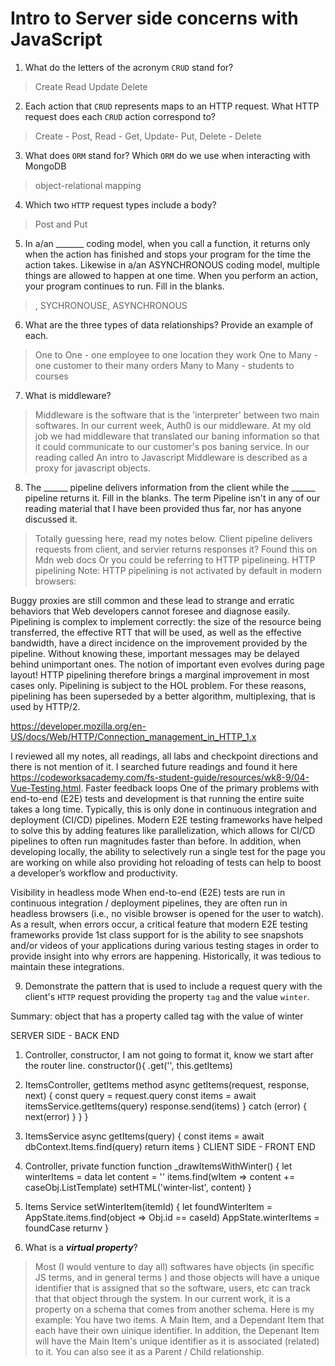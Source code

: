 # Intro to Server side concerns with JavaScript
01. What do the letters of the acronym `CRUD` stand for?

  > Create Read Update Delete

02. Each action that `CRUD` represents maps to an HTTP request. What HTTP request does each `CRUD` action correspond to?

  > Create - Post,  Read - Get,  Update- Put,  Delete - Delete

03. What does `ORM` stand for? Which `ORM` do we use when interacting with MongoDB

  > object-relational mapping

04. Which two `HTTP` request types include a body?

  > Post and Put

05. In a/an _______ coding model, when you call a function, it returns only when the action has finished and stops your program for the time the action takes. Likewise in a/an ASYNCHRONOUS coding model, multiple things are allowed to happen at one time. When you perform an action, your program continues to run.  Fill in the blanks.

  >  , SYCHRONOUSE, ASYNCHRONOUS

06. What are the three types of data relationships? Provide an example of each.

  > One to One - one employee to one location they work
  One to Many - one customer to their many orders
  Many to Many - students to courses

07. What is middleware?

  > Middleware is the software that is the 'interpreter' between two main softwares. In our current week, Auth0 is our middleware. At my old job we had middleware that translated our baning information so that it could communicate to our customer's pos baning service.  In our reading called An intro to Javascript Middleware is described as a proxy for javascript objects.

08. The ______ pipeline delivers information from the client while the ______ pipeline returns it. Fill in the blanks.
The term Pipeline isn't in any of our reading material that I have been provided thus far, nor has anyone discussed it.
  > Totally guessing here, read my notes below. Client pipeline delivers requests from client, and servier returns responses it?
Found this on Mdn web docs
 Or you could be  referring to HTTP pipelineing. HTTP pipelining
Note: HTTP pipelining is not activated by default in modern browsers:

Buggy proxies are still common and these lead to strange and erratic behaviors that Web developers cannot foresee and diagnose easily.
Pipelining is complex to implement correctly: the size of the resource being transferred, the effective RTT that will be used, as well as the effective bandwidth, have a direct incidence on the improvement provided by the pipeline. Without knowing these, important messages may be delayed behind unimportant ones. The notion of important even evolves during page layout! HTTP pipelining therefore brings a marginal improvement in most cases only.
Pipelining is subject to the HOL problem.
For these reasons, pipelining has been superseded by a better algorithm, multiplexing, that is used by HTTP/2.

https://developer.mozilla.org/en-US/docs/Web/HTTP/Connection_management_in_HTTP_1.x

   I reviewed all my notes, all readings, all labs and checkpoint directions and there is not mention of it. I searched future readings and found it here https://codeworksacademy.com/fs-student-guide/resources/wk8-9/04-Vue-Testing.html.
  Faster feedback loops
One of the primary problems with end-to-end (E2E) tests and development is that running the entire suite takes a long time. Typically, this is only done in continuous integration and deployment (CI/CD) pipelines. Modern E2E testing frameworks have helped to solve this by adding features like parallelization, which allows for CI/CD pipelines to often run magnitudes faster than before. In addition, when developing locally, the ability to selectively run a single test for the page you are working on while also providing hot reloading of tests can help to boost a developer’s workflow and productivity.

Visibility in headless mode
When end-to-end (E2E) tests are run in continuous integration / deployment pipelines, they are often run in headless browsers (i.e., no visible browser is opened for the user to watch). As a result, when errors occur, a critical feature that modern E2E testing frameworks provide 1st class support for is the ability to see snapshots and/or videos of your applications during various testing stages in order to provide insight into why errors are happening. Historically, it was tedious to maintain these integrations.

09. Demonstrate the pattern that is used to include a request query with the client's `HTTP` request providing the property `tag` and the value `winter`.

Summary: object that has a property called tag with the value of winter

SERVER SIDE - BACK END
1. Controller, constructor, I am not going to format it, know we start after the router line.
constructor(){
.get('', this.getItems)
2. ItemsController, getItems method
async getItems(request, response, next) {
            const query = request.query
            const items = await itemsService.getItems(query)
            response.send(items)
        } catch (error) {
            next(error)
        }
    }
}
3. ItemsService
 async getItems(query) {
        const items = await dbContext.Items.find(query)
        return items
    }
CLIENT SIDE - FRONT END
4. Controller, private function
function _drawItemsWithWinter() {
    let winterItems = data
    let content = ''
    items.find(wItem => content += caseObj.ListTemplate)
    setHTML('winter-list', content)
}

5. Items Service
setWinterItem(itemId) {
        let foundWinterItem = AppState.items.find(object => Obj.id == caseId)
        AppState.winterItems = foundCase
        returnv
    }

 


10. What is a ***virtual property***?

  >  Most (I would venture to day all) softwares have objects (in specific JS terms, and in general terms ) and those objects will have a unique identifier that is assigned that so the software, users, etc can track that that object through the system. In our current work, it is a property on a schema that comes from another schema. Here is my example: You have two items. A Main Item, and a Dependant Item that each have their own uinique identifier. In addition, the Depenant Item will have the Main Item's unique identifier as it is associated (related) to it. You can also see it as a Parent / Child relationship.
